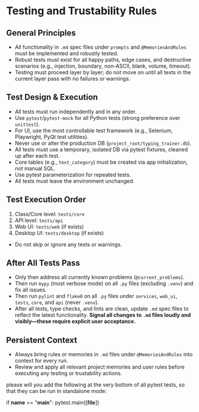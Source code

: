 # Testing and Trustability Rules

## General Principles
- All functionality in `.md` spec files under `prompts` and `@MemoriesAndRules` must be implemented and robustly tested.
- Robust tests must exist for all happy paths, edge cases, and destructive scenarios (e.g., injection, boundary, non-ASCII, blank, volume, timeout).
- Testing must proceed layer by layer; do not move on until all tests in the current layer pass with no failures or warnings.

## Test Design & Execution
- All tests must run independently and in any order.
- Use `pytest`/`pytest-mock` for all Python tests (strong preference over `unittest`).
- For UI, use the most controllable test framework (e.g., Selenium, Playwright, PyQt test utilities).
- Never use or alter the production DB (`project_root/typing_trainer.db`).
- All tests must use a temporary, isolated DB via pytest fixtures, cleaned up after each test.
- Core tables (e.g., `text_category`) must be created via app initialization, not manual SQL.
- Use pytest parameterization for repeated tests.
- All tests must leave the environment unchanged.

## Test Execution Order
1. Class/Core level: `tests/core`
2. API level: `tests/api`
3. Web UI: `tests/web` (if exists)
4. Desktop UI: `tests/desktop` (if exists)
- Do not skip or ignore any tests or warnings.

## After All Tests Pass
- Only then address all currently known problems (`@current_problems`).
- Then run `mypy` (most verbose mode) on all `.py` files (excluding `.venv`) and fix all issues.
- Then run `pylint` and `flake8` on all `.py` files under `services`, `web_ui`, `tests`, `core`, and `api` (never `.venv`).
- After all tests, type checks, and lints are clean, update `.md` spec files to reflect the latest functionality. **Signal all changes to `.md` files loudly and visibly—these require explicit user acceptance.**

## Persistent Context
- Always bring rules or memories in `.md` files under `@MemoriesAndRules` into context for every run.
- Review and apply all relevant project memories and user rules before executing any testing or trustability actions.


please will you add the following at the very bottom of all pytest tests, so that they can be run in standalone mode:

if __name__ == "__main__":
    pytest.main([__file__])